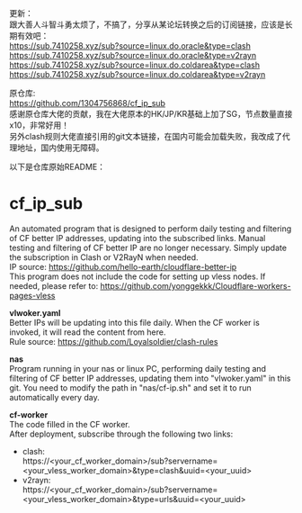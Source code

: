 更新：  
跟大善人斗智斗勇太烦了，不搞了，分享从某论坛转换之后的订阅链接，应该是长期有效吧：  
https://sub.7410258.xyz/sub?source=linux.do.oracle&type=clash   
https://sub.7410258.xyz/sub?source=linux.do.oracle&type=v2rayn   
https://sub.7410258.xyz/sub?source=linux.do.coldarea&type=clash   
https://sub.7410258.xyz/sub?source=linux.do.coldarea&type=v2rayn   

原仓库:   
https://github.com/1304756868/cf_ip_sub    
感谢原仓库大佬的贡献，我在大佬原本的HK/JP/KR基础上加了SG，节点数量直接x10，非常好用！  
另外clash规则大佬直接引用的git文本链接，在国内可能会加载失败，我改成了代理地址，国内使用无障碍。  
   
以下是仓库原始README：   
   
# cf_ip_sub
An automated program that is designed to perform daily testing and filtering of CF better IP addresses, updating into the subscribed links. Manual testing and filtering of CF better IP are no longer necessary. Simply update the subscription in Clash or V2RayN when needed.   
IP source: https://github.com/hello-earth/cloudflare-better-ip  
This program does not include the code for setting up vless nodes. If needed, please refer to: https://github.com/yonggekkk/Cloudflare-workers-pages-vless

**vlwoker.yaml**   
Better IPs will be updating into this file daily. When the CF worker is invoked, it will read the content from here.   
Rule source: https://github.com/Loyalsoldier/clash-rules

**nas**   
Program running in your nas or linux PC, performing daily testing and filtering of CF better IP addresses, updating them into "vlwoker.yaml" in this git.
You need to modify the path in "nas/cf-ip.sh" and set it to run automatically every day.

**cf-worker**   
The code filled in the CF worker.   
After deployment, subscribe through the following two links:
- clash:  
  https://<your_cf_worker_domain>/sub?servername=<your_vless_worker_domain>&type=clash&uuid=<your_uuid>
- v2rayn:  
  https://<your_cf_worker_domain>/sub?servername=<your_vless_worker_domain>&type=urls&uuid=<your_uuid>

